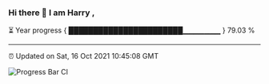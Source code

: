 ### Hi there 👋 I am Harry , 

⏳ Year progress { ███████████████████████▁▁▁▁▁▁▁ } 79.03 %

---

⏰ Updated on Sat, 16 Oct 2021 10:45:08 GMT

![Progress Bar CI](https://github.com/duykhang68/duykhang68/workflows/Progress%20Bar%20CI/badge.svg)
